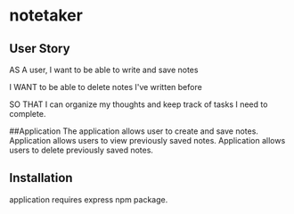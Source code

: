 # notetaker
## User Story

AS A user, I want to be able to write and save notes

I WANT to be able to delete notes I've written before

SO THAT I can organize my thoughts and keep track of tasks I need to complete.

##Application
The application allows user to create and save notes.
Application allows users to view previously saved notes.
Application allows users to delete previously saved notes.

## Installation
application requires express npm package.